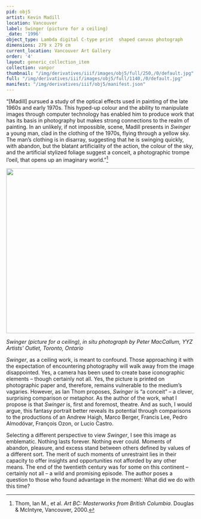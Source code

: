 ```yaml
---
pid: obj5
artist: Kevin Madill
location: Vancouver
label: Swinger (picture for a ceiling)
_date: '1996'
object_type: Lambda digital C-type print  shaped canvas photograph
dimensions: 279 x 279 cm
current_location: Vancouver Art Gallery
order: '4'
layout: generic_collection_item
collection: vanpor
thumbnail: "/img/derivatives/iiif/images/obj5/full/250,/0/default.jpg"
full: "/img/derivatives/iiif/images/obj5/full/1140,/0/default.jpg"
manifest: "/img/derivatives/iiif/obj5/manifest.json"
---
```


“[Madill] pursued a study of the optical effects used in painting of the late 1960s and early 1970s. This hyped-up colour and the ability to manipulate images through computer technology has enabled him to produce work that has its basis in photography but makes strong connections to the realm of painting. In an unlikely, if not impossible, scene, Madill presents in *Swinger* a young man, clad in the clothing of the 1970s, flying through a yellow sky. The man’s clothing is in disarray, suggesting that he is swinging quickly, with abandon, but the blatant artificiality of the action, the colour of the sky, and the artificial stylized foliage suggest a conceit, a photographic trompe l’oeil, that opens up an imaginary world.”[^1]

<img src="https://kevmadill.github.io/portraiture-vancouver/img/SupportImages/YYZ.png" width="563.75" height="440.625"/>

*Swinger (picture for a ceiling), in situ photograph by Peter MacCallum, YYZ Artists' Outlet, Toronto, Ontario*

*Swinger*, as a ceiling work, is meant to confound. Those approaching it with the expectation of encountering photography will walk away from the image disappointed. Yes, a camera has been used to create base iconographic elements – though certainly not all. Yes, the picture is printed on photographic paper and, therefore, remains vulnerable to the medium’s vagaries. However, as Ian Thom proposes, *Swinger* is “a conceit” – a clever, surprising comparison or metaphor. As the author of the work, what I propose is that *Swinger* is, first and foremost, theatre. And as such, I would argue, this fantasy portrait better reveals its potential through comparisons to the productions of an Andrew Haigh, Marco Berger, Francis Lee, Pedro Almodóvar, François Ozon, or Lucio Castro.

Selecting a different perspective to view *Swinger*, I see this image as emblematic. Nothing lasts forever. Nothing ever could. Moments of abandon, pleasure, and excess stand between others defined by values of a different sort. The merit of such moments of unrestraint lies in their capacity to offer insights and opportunities not afforded by any other means. The end of the twentieth century was for some on this continent – certainly not all – a wild and promising episode. The author poses a  question to those who found advantage in the moment: What did we do with this time?

[^1]: Thom, Ian M., et al. *Art BC: Masterworks from British Columbia*. Douglas & McIntyre, Vancouver, 2000.
